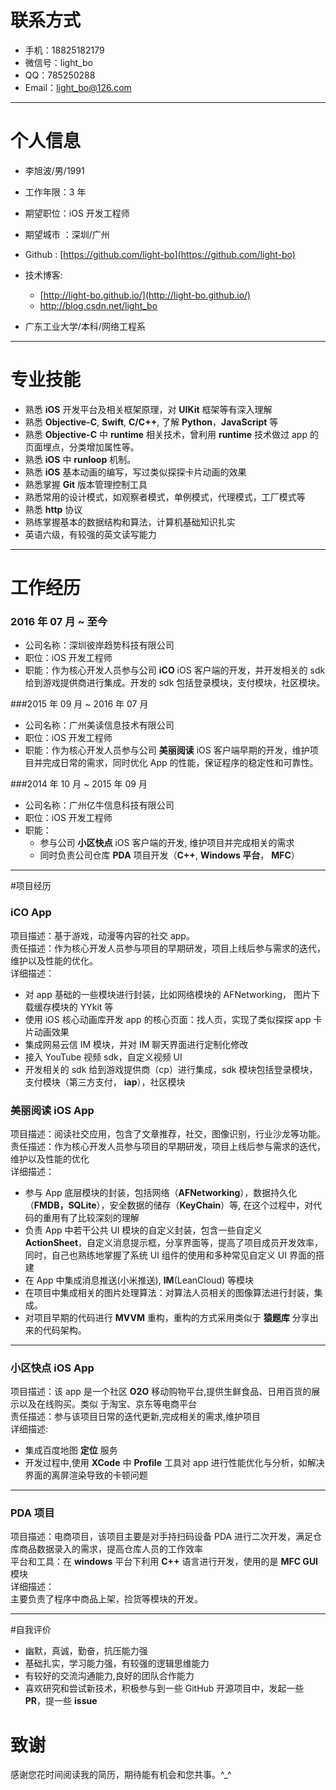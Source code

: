 # 联系方式

- 手机：18825182179 
- 微信号：light_bo
- QQ：785250288
- Email：light_bo@126.com


---

# 个人信息

 - 李旭波/男/1991
 - 工作年限：3 年
 - 期望职位：iOS 开发工程师
 - 期望城市 ：深圳/广州
 - Github : [https://github.com/light-bo](https://github.com/light-bo) 
 - 技术博客: 
   - [http://light-bo.github.io/](http://light-bo.github.io/)  
   - [http://blog.csdn.net/light_bo ](http://blog.csdn.net/light_bo )

 - 广东工业大学/本科/网络工程系

 
---

# 专业技能

- 熟悉 **iOS** 开发平台及相关框架原理，对 **UIKit** 框架等有深入理解
- 熟悉 **Objective-C**, **Swift**, **C/C++**, 了解 **Python**，**JavaScript** 等
- 熟悉 **Objective-C** 中 **runtime** 相关技术，曾利用 **runtime** 技术做过 app 的页面埋点，分类增加属性等。
- 熟悉 **iOS** 中 **runloop** 机制。
- 熟悉 **iOS** 基本动画的编写，写过类似探探卡片动画的效果
- 熟悉掌握 **Git** 版本管理控制工具
- 熟悉常用的设计模式，如观察者模式，单例模式，代理模式，工厂模式等
- 熟悉 **http** 协议
- 熟练掌握基本的数据结构和算法，计算机基础知识扎实
- 英语六级，有较强的英文读写能力

---


# 工作经历
### 2016 年 07 月 ~ 至今
- 公司名称：深圳彼岸趋势科技有限公司
- 职位：iOS 开发工程师
- 职能：作为核心开发人员参与公司 **iCO** iOS 客户端的开发，并开发相关的 sdk 给到游戏提供商进行集成。开发的 sdk 包括登录模块，支付模块，社区模块。

###2015 年 09 月 ~ 2016 年 07 月
- 公司名称：广州美读信息技术有限公司
- 职位：iOS 开发工程师
- 职能：作为核心开发人员参与公司 **美丽阅读** iOS 客户端早期的开发，维护项目并完成日常的需求，同时优化 App 的性能，保证程序的稳定性和可靠性。

###2014 年 10 月  ~  2015 年 09 月
- 公司名称：广州亿牛信息科技有限公司  
- 职位：iOS 开发工程师  
- 职能：  
  -  参与公司 **小区快点** iOS 客户端的开发, 维护项目并完成相关的需求
  -  同时负责公司仓库 **PDA** 项目开发（**C++**, **Windows 平台**， **MFC**）

---

#项目经历
### iCO App
项目描述：基于游戏，动漫等内容的社交 app。  
责任描述：作为核心开发人员参与项目的早期研发，项目上线后参与需求的迭代，维护以及性能的优化。   
详细描述：  

- 对 app 基础的一些模块进行封装，比如网络模块的 AFNetworking， 图片下载缓存模块的 YYkit 等  
- 使用 iOS 核心动画库开发 app 的核心页面：找人页，实现了类似探探 app 卡片动画效果
- 集成网易云信 IM 模块，并对 IM 聊天界面进行定制化修改
- 接入 YouTube 视频 sdk，自定义视频 UI
- 开发相关的 sdk 给到游戏提供商（cp）进行集成，sdk 模块包括登录模块，支付模块（第三方支付， **iap**），社区模块



### 美丽阅读 iOS App
项目描述：阅读社交应用，包含了文章推荐，社交，图像识别，行业沙龙等功能。  
责任描述：作为核心开发人员参与项目的早期研发，项目上线后参与需求的迭代，维护以及性能的优化  
详细描述：

- 参与 App 底层模块的封装，包括网络（**AFNetworking**），数据持久化（**FMDB，SQLite**），安全数据的储存（**KeyChain**）等, 在这个过程中，对代码的重用有了比较深刻的理解
- 负责 App 中若干公共 UI 模块的自定义封装，包含一些自定义 **ActionSheet**，自定义消息提示框，分享界面等，提高了项目成员开发效率，同时，自己也熟练地掌握了系统 UI 组件的使用和多种常见自定义 UI 界面的搭建
- 在 App 中集成消息推送(小米推送),  **IM**(LeanCloud) 等模块
- 在项目中集成相关的图片处理算法：对算法人员相关的图像算法进行封装，集成。
- 对项目早期的代码进行 **MVVM** 重构，重构的方式采用类似于 **猿题库** 分享出来的代码架构。

----
### 小区快点 iOS App  
项目描述：该 app 是一个社区 **O2O** 移动购物平台,提供生鲜食品、日用百货的展示以及在线购买。类似 于淘宝、京东等电商平台  
责任描述：参与该项目日常的迭代更新,完成相关的需求,维护项目    
详细描述:  

- 集成百度地图 **定位** 服务
- 开发过程中,使用 **XCode** 中 **Profile** 工具对 app 进行性能优化与分析，如解决界面的离屏渲染导致的卡顿问题

---
### PDA 项目  
项目描述：电商项目，该项目主要是对手持扫码设备 PDA 进行二次开发，满足仓库商品数据录入的需求，提高仓库人员的工作效率  
平台和工具：在 **windows** 平台下利用 **C++** 语言进行开发，使用的是 **MFC GUI** 模块  
详细描述：  
主要负责了程序中商品上架，捡货等模块的开发。

---


#自我评价

- 幽默，真诚，勤奋，抗压能力强
- 基础扎实，学习能力强，有较强的逻辑思维能力
- 有较好的交流沟通能力,良好的团队合作能力
- 喜欢研究和尝试新技术，积极参与到一些 GitHub 开源项目中，发起一些 **PR**，提一些 **issue**


# 致谢
感谢您花时间阅读我的简历，期待能有机会和您共事。^_^